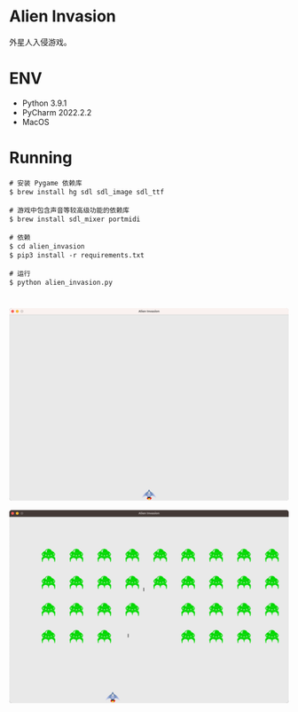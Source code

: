 # Alien Invasion
外星人入侵游戏。

# ENV
- Python 3.9.1
- PyCharm 2022.2.2
- MacOS

# Running
```shell
# 安装 Pygame 依赖库
$ brew install hg sdl sdl_image sdl_ttf

# 游戏中包含声音等较高级功能的依赖库
$ brew install sdl_mixer portmidi

# 依赖
$ cd alien_invasion
$ pip3 install -r requirements.txt

# 运行
$ python alien_invasion.py
```

# 
![](.README_images/313a0edd.png)

![](.README_images/93c92340.png)
